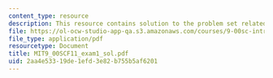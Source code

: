 ```yaml
---
content_type: resource
description: This resource contains solution to the problem set related to exam 1.
file: https://ol-ocw-studio-app-qa.s3.amazonaws.com/courses/9-00sc-introduction-to-psychology-fall-2011/2aa4e53319de1efd3e82b755b5af6201_MIT9_00SCF11_exam1_sol.pdf
file_type: application/pdf
resourcetype: Document
title: MIT9_00SCF11_exam1_sol.pdf
uid: 2aa4e533-19de-1efd-3e82-b755b5af6201
---
```

